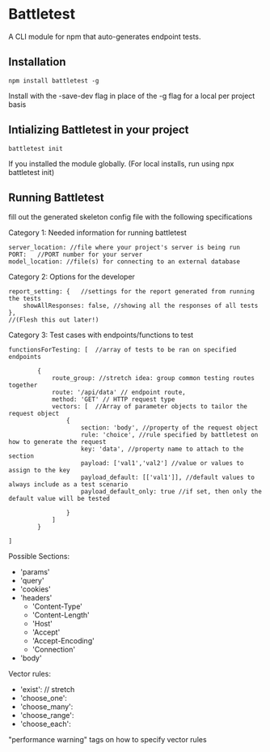 # Battletest

A CLI module for npm that auto-generates endpoint tests.

## Installation

`npm install battletest -g`

Install with the -save-dev flag in place of the -g flag for a local per project basis

## Intializing Battletest in your project

`battletest init`

If you installed the module globally. (For local installs, run using npx battletest init)

## Running Battletest

fill out the generated skeleton config file with the following specifications


Category 1: Needed information for running battletest

    server_location: //file where your project's server is being run
    PORT:   //PORT number for your server
    model_location: //file(s) for connecting to an external database

Category 2: Options for the developer

    report_setting: {   //settings for the report generated from running the tests
        showAllResponses: false, //showing all the responses of all tests
    },
    //(Flesh this out later!)

Category 3: Test cases with endpoints/functions to test
    
    functionsForTesting: [  //array of tests to be ran on specified endpoints
        
            {
                route_group: //stretch idea: group common testing routes together
                route: '/api/data' // endpoint route,
                method: 'GET' // HTTP request type
                vectors: [  //Array of parameter objects to tailor the request object
                    {
                        section: 'body', //property of the request object
                        rule: 'choice', //rule specified by battletest on how to generate the request
                        key: 'data', //property name to attach to the section
                        payload: ['val1','val2'] //value or values to assign to the key
                        payload_default: [['val1']], //default values to always include as a test scenario
                        payload_default_only: true //if set, then only the default value will be tested

                    }
                ]
            }
        
    ]

Possible Sections:
- 'params'
- 'query'
- 'cookies'
- 'headers'
    - 'Content-Type'
    - 'Content-Length'
    - 'Host'
    - 'Accept'
    - 'Accept-Encoding'
    - 'Connection'
- 'body'

Vector rules:
- 'exist': // stretch
- 'choose_one':
- 'choose_many':
- 'choose_range':
- 'choose_each':

"performance warning" tags on how to specify vector rules